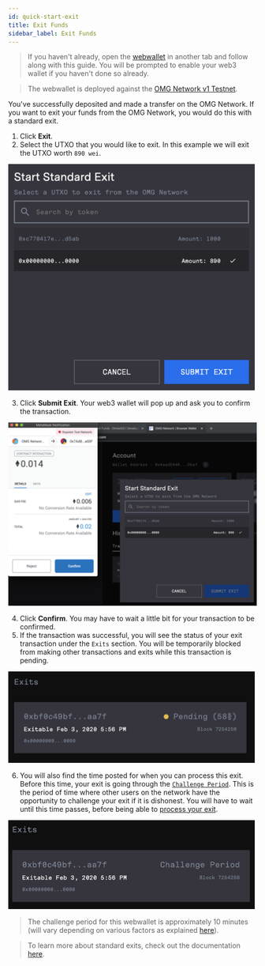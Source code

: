 ```yaml
---
id: quick-start-exit
title: Exit Funds
sidebar_label: Exit Funds
---
```


> If you haven't already, open the [webwallet](https://omgnetwork-browser-wallet.netlify.com) in another tab and follow along with this guide. You will be prompted to enable your web3 wallet if you haven't done so already.

> The webwallet is deployed against the [OMG Network v1 Testnet](/network-connection-details).

You've successfully deposited and made a transfer on the OMG Network. If you want to exit your funds from the OMG Network, you would do this with a standard exit.

1. Click **Exit**.
2. Select the UTXO that you would like to exit. In this example we will exit the UTXO worth `890 wei`.

<img src="/img/exit-create.png" width="500">

3. Click **Submit Exit**. Your web3 wallet will pop up and ask you to confirm the transaction.

![exit-sign](/img/exit-sign.png)

4. Click **Confirm**. You may have to wait a little bit for your transaction to be confirmed.
5. If the transaction was successful, you will see the status of your exit transaction under the `Exits` section. You will be temporarily blocked from making other transactions and exits while this transaction is pending.

<img src="/img/exit-status.png" width="500">

6. You will also find the time posted for when you can process this exit. Before this time, your exit is going through the [`Challenge Period`](challenge-period). This is the period of time where other users on the network have the opportunity to challenge your exit if it is dishonest. You will have to wait until this time passes, before being able to [process your exit](process-exits).

<img src="/img/exit-challenge.png" width="500">

> The challenge period for this webwallet is approximately 10 minutes (will vary depending on various factors as explained [here](challenge-period)).

> To learn more about standard exits, check out the documentation [here](standard-exits).